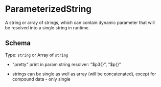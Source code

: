 # ParameterizedString
A string or array of strings, which can contain dynamic parameter that will be resolved into a single string in runtime.

## Schema
Type: `string` or Array of `string`


- "pretty" print in param string resolver: "$p3{}", "$p{}"

- strings can be single as well as array (will be concatenated), except for compound data - only single
